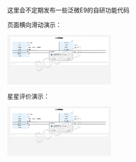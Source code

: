 这里会不定期发布一些泛微E9的自研功能代码

页面横向滑动演示：

![页面横向滑动演示](https://github.com/ForeverSmiYng/Ecology_9_Kit/blob/main/%E6%95%88%E6%9E%9C%E6%BC%94%E7%A4%BA/%E9%A1%B5%E9%9D%A2%E6%A8%AA%E5%90%91%E6%BB%91%E5%8A%A8%E6%BC%94%E7%A4%BA.gif)

星星评价演示：

![星星评价演示](https://github.com/ForeverSmiYng/Ecology_9_Kit/blob/main/%E6%95%88%E6%9E%9C%E6%BC%94%E7%A4%BA/%E9%A1%B5%E9%9D%A2%E6%A8%AA%E5%90%91%E6%BB%91%E5%8A%A8%E6%BC%94%E7%A4%BA.gif)
